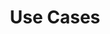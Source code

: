 ---
title: Use Cases
description: "These guides include use cases that incorporate Akamai's cloud computing services with other Akamai products."
authors: ["Linode"]
contributors: ["Linode"]
published: 2022-10-04
keywords: ["linode", "akamai"]
tags: ["linode platform", "akamai platform", "use case"]
license: '[CC BY-ND 4.0](https://creativecommons.org/licenses/by-nd/4.0)'
show_in_lists: true
aliases: ['/guides/akamai/get-started/']
---